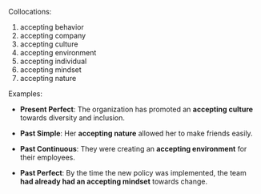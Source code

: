 Collocations:

1. accepting behavior
2. accepting company
3. accepting culture
4. accepting environment
5. accepting individual
6. accepting mindset
7. accepting nature

Examples:

- **Present Perfect**: The organization has promoted an **accepting culture** towards diversity and inclusion.

- **Past Simple**: Her **accepting nature** allowed her to make friends easily.

- **Past Continuous**: They were creating an **accepting environment** for their employees.

- **Past Perfect**: By the time the new policy was implemented, the team **had already had an accepting mindset** towards change.